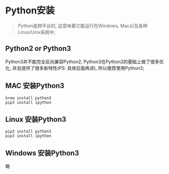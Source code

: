 # Python安装


> Python是跨平台的, 这意味着它能运行在Windows, Mac以及各种Linux/Unix系统中;  

## Python2 or Python3

Python3并不能完全反向兼容Python2, Python3在Python2的基础上做了很多优化, 并且提供了很多新特性(PS: 具体后面再讲), 所以推荐使用Python3;


## MAC 安装Python3

```shell
brew install python3
pip3 install ipython
```

## Linux 安装Python3

```shell
pip3 install python3
pip3 install ipython
```


## Windows 安装Python3

略



